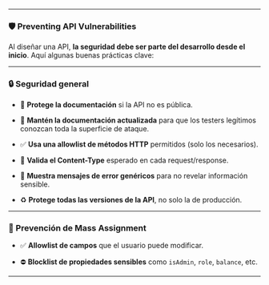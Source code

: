 
---

### 🛡️ Preventing API Vulnerabilities 

Al diseñar una API, **la seguridad debe ser parte del desarrollo desde el inicio**. Aquí algunas buenas prácticas clave:

---

### 🔒 Seguridad general

- 🔐 **Protege la documentación** si la API no es pública.
    
- 📌 **Mantén la documentación actualizada** para que los testers legítimos conozcan toda la superficie de ataque.
    
- ✅ **Usa una allowlist de métodos HTTP** permitidos (solo los necesarios).
    
- 🧾 **Valida el Content-Type** esperado en cada request/response.
    
- 🙊 **Muestra mensajes de error genéricos** para no revelar información sensible.
    
- ♻️ **Protege todas las versiones de la API**, no solo la de producción.
    

---

### 🧨 Prevención de Mass Assignment

- ✅ **Allowlist de campos** que el usuario puede modificar.
    
- ⛔ **Blocklist de propiedades sensibles** como `isAdmin`, `role`, `balance`, etc.
    

---
